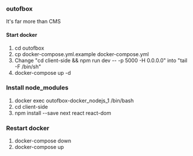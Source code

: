 ### outofbox
It's far more than CMS

#### Start docker
1. cd outofbox
2. cp docker-compose.yml.example docker-compose.yml
3. Change "cd client-side && npm run dev -- -p 5000 -H 0.0.0.0" into "tail -F /bin/sh"
4. docker-compose up -d

### Install node_modules
1. docker exec outofbox-docker_nodejs_1 /bin/bash
2. cd client-side
3. npm install --save next react react-dom

### Restart docker
1. docker-compose down
2. docker-compose up
